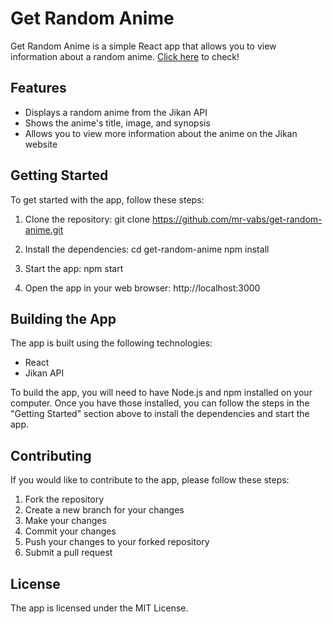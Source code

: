 # Get Random Anime

Get Random Anime is a simple React app that allows you to view information about a random anime. [Click here](https://mr-vabs.github.io/get-random-anime) to check!

## Features

* Displays a random anime from the Jikan API
* Shows the anime's title, image, and synopsis
* Allows you to view more information about the anime on the Jikan website

## Getting Started

To get started with the app, follow these steps:

1. Clone the repository:
git clone https://github.com/mr-vabs/get-random-anime.git


2. Install the dependencies:
cd get-random-anime npm install


3. Start the app:
npm start


4. Open the app in your web browser:
http://localhost:3000


## Building the App

The app is built using the following technologies:

* React
* Jikan API

To build the app, you will need to have Node.js and npm installed on your computer. Once you have those installed, you can follow the steps in the "Getting Started" section above to install the dependencies and start the app.

## Contributing

If you would like to contribute to the app, please follow these steps:

1. Fork the repository
2. Create a new branch for your changes
3. Make your changes
4. Commit your changes
5. Push your changes to your forked repository
6. Submit a pull request

## License

The app is licensed under the MIT License.
